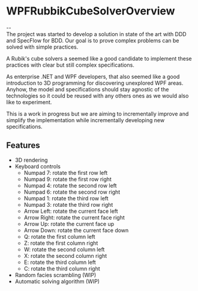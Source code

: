 # WPFRubbikCubeSolverOverview
--  
The project was started to develop a solution in state of the art with DDD and SpecFlow for BDD. Our goal is to prove complex problems can be solved with simple practices.

A Rubik's cube solvers a seemed like a good candidate to implement these practices with clear but still complex specifications.

As enterprise .NET and WPF developers, that also seemed like a good introduction to 3D programming for discovering unexplored WPF areas. Anyhow, the model and specifications should stay agnostic of the technologies so it could be reused with any others ones as we would also like to experiment.

This is a work in progress but we are aiming to incrementally improve and simplify the implementation while incrementally developing new specifications.

Features
--  
* 3D rendering
* Keyboard controls
  * Numpad 7: rotate the first row left
  * Numpad 9: rotate the first row right
  * Numpad 4: rotate the second row left
  * Numpad 6: rotate the second row right
  * Numpad 1: rotate the third row left
  * Numpad 3: rotate the third row right
  * Arrow Left: rotate the current face left
  * Arrow Right: rotate the current face right
  * Arrow Up: rotate the current face up
  * Arrow Down: rotate the current face down
  * Q: rotate the first column left
  * Z: rotate the first column right
  * W: rotate the second column left
  * X: rotate the second column right
  * E: rotate the third column left
  * C: rotate the third column right
* Random facies scrambling (WIP)
* Automatic solving algorithm (WIP)
